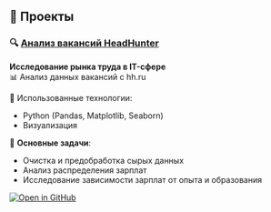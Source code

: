 ## 🚀 Проекты

### 🔍 [Анализ вакансий HeadHunter](https://github.com/Alexkoshin/SF_data_science/tree/master/HeadHunter)
**Исследование рынка труда в IT-сфере**  
📊 Анализ данных вакансий с hh.ru  

🔧 Использованные технологии: 
- Python (Pandas, Matplotlib, Seaborn) 
- Визуализация

📌 **Основные задачи**:
- Очистка и предобработка сырых данных
- Анализ распределения зарплат
- Исследование зависимости зарплат от опыта и образования

[![Open in GitHub](https://img.shields.io/badge/-Открыть_проект-181717?style=for-the-badge&logo=github)](https://github.com/Alexkoshin/SF_data_science/tree/master/HeadHunter)
